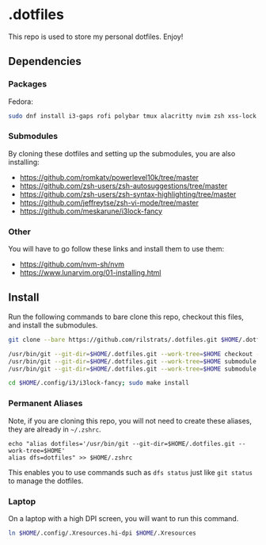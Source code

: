 # .dotfiles

This repo is used to store my personal dotfiles. Enjoy!

## Dependencies

### Packages

Fedora: 

```bash
sudo dnf install i3-gaps rofi polybar tmux alacritty nvim zsh xss-lock xautolock xset scrot wmctrl ImageMagick dunst gh brightnessctl fzf fd-find ripgrep
```

### Submodules

By cloning these dotfiles and setting up the submodules, you are also installing:

- https://github.com/romkatv/powerlevel10k/tree/master
- https://github.com/zsh-users/zsh-autosuggestions/tree/master
- https://github.com/zsh-users/zsh-syntax-highlighting/tree/master
- https://github.com/jeffreytse/zsh-vi-mode/tree/master
- https://github.com/meskarune/i3lock-fancy

### Other

You will have to go follow these links and install them to use them:

- https://github.com/nvm-sh/nvm
- https://www.lunarvim.org/01-installing.html

## Install

Run the following commands to bare clone this repo, checkout this files, and install the submodules.

```bash
git clone --bare https://github.com/rilstrats/.dotfiles.git $HOME/.dotfiles.git

/usr/bin/git --git-dir=$HOME/.dotfiles.git --work-tree=$HOME checkout -f
/usr/bin/git --git-dir=$HOME/.dotfiles.git --work-tree=$HOME submodule init
/usr/bin/git --git-dir=$HOME/.dotfiles.git --work-tree=$HOME submodule update

cd $HOME/.config/i3/i3lock-fancy; sudo make install
```

### Permanent Aliases

Note, if you are cloning this repo, you will not need to create these aliases, they are already in `~/.zshrc`.

```
echo "alias dotfiles='/usr/bin/git --git-dir=$HOME/.dotfiles.git --work-tree=$HOME'
alias dfs=dotfiles" >> $HOME/.zshrc
```

This enables you to use commands such as `dfs status` just like `git status` to manage the dotfiles.

### Laptop

On a laptop with a high DPI screen, you will want to run this command.

```bash
ln $HOME/.config/.Xresources.hi-dpi $HOME/.Xresources
```
